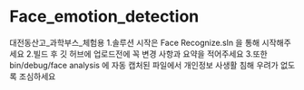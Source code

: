 ﻿# Face_emotion_detection
대전동산고_과학부스_체험용
1.솔루션 시작은 Face Recognize.sln 을 통해 시작해주세요
2.빌드 후 깃 허브에 업로드전에 꼭 변경 사항과 요약을 적어주세요 
3.또한 bin/debug/face analysis 에 자동 캡처된 파일에서 개인정보 사생활 침해 우려가 없도록 조심하세요


